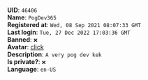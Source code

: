**UID**: `46406`  
**Name**: `PogDev365`  
**Registered at**: `Wed, 08 Sep 2021 08:07:33 GMT`  
**Last login**: `Tue, 27 Dec 2022 17:03:36 GMT`  
**Banned**: `❌`  
**Avatar**: [click](/avatars/b78f4dfc-afd2-4474-973f-d08f56dcf57f.gif)  
**Description**: ```A very pog dev kek```  
**Is private?**: `❌`  
**Language**: `en-US`